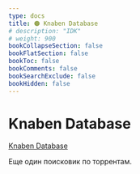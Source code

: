 ```yaml
---
type: docs
title: 🟠 Knaben Database
# description: "IDK"
# weight: 900
bookCollapseSection: false
bookFlatSection: false
bookToc: false
bookComments: false
bookSearchExclude: false
bookHidden: false
---
```


# Knaben Database

[Knaben Database](https://knaben.eu/?nt)

Еще один поисковик по торрентам.
